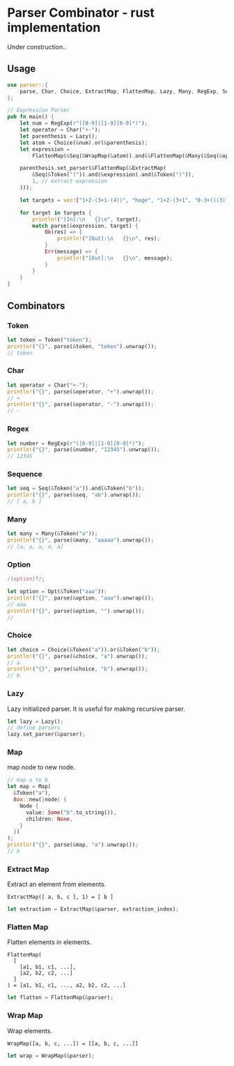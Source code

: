 # Parser Combinator - rust implementation

Under construction..

## Usage

```rs
use parser::{
    parse, Char, Choice, ExtractMap, FlattenMap, Lazy, Many, RegExp, Seq, Token, WrapMap,
};

// Expression Parser
pub fn main() {
    let num = RegExp(r"([0-9]|[1-9][0-9]*)");
    let operator = Char("+-");
    let parenthesis = Lazy();
    let atom = Choice(&num).or(&parenthesis);
    let expression =
        FlattenMap(&Seq(&WrapMap(&atom)).and(&FlattenMap(&Many(&Seq(&operator).and(&atom)))));

    parenthesis.set_parser(&FlattenMap(&ExtractMap(
        &Seq(&Token("(")).and(&expression).and(&Token(")")),
        1, // extract expression
    )));

    let targets = vec!["1+2-(3+1-(4))", "hoge", "1+2-(3+1", "0-3+(((3)))"];

    for target in targets {
        println!("[In]:\n   {}\n", target);
        match parse(&expression, target) {
            Ok(res) => {
                println!("[Out]:\n   {}\n", res);
            }
            Err(message) => {
                println!("[Out]:\n   {}\n", message);
            }
        }
    }
}

```

## Combinators

### Token

```rs
let token = Token("token");
println!("{}", parse(&token, "token").unwrap());
// token
```

### Char

```rs
let operator = Char("+-");
println!("{}", parse(&operator, "+").unwrap());
// +
println!("{}", parse(&operator, "-").unwrap());
// -
```

### Regex

```rs
let number = RegExp(r"([0-9]|[1-9][0-9]*)");
println!("{}", parse(&number, "12345").unwrap());
// 12345
```

### Sequence

```rs
let seq = Seq(&Token("a")).and(&Token("b"));
println!("{}", parse(&seq, "ab").unwrap());
// [ a, b ]
```

### Many

```rs
let many = Many(&Token("a"));
println!("{}", parse(&many, "aaaaa").unwrap());
// [a, a, a, a, a]
```

### Option

```js
/(option)?/;
```

```rs
let option = Opt(&Token("aaa"));
println!("{}", parse(&option, "aaa").unwrap());
// aaa
println!("{}", parse(&option, "").unwrap());
//
```

### Choice

```rs
let choice = Choice(&Token("a")).or(&Token("b"));
println!("{}", parse(&choice, "a").unwrap());
// a
println!("{}", parse(&choice, "b").unwrap());
// b
```

### Lazy

Lazy initialized parser.
It is useful for making recursive parser.

```rs
let lazy = Lazy();
// define parsers
lazy.set_parser(&parser);
```

### Map

map node to new node.

```rs
// map a to b
let map = Map(
  &Token("a"),
  Box::new(|node| {
    Node {
      value: Some("b".to_string()),
      children: None,
    }
  })
);
println!("{}", parse(&map, "a").unwrap());
// b
```

### Extract Map

Extract an element from elements.

```
ExtractMap([ a, b, c ], 1) = [ b ]
```

```rs
let extraction = ExtractMap(&parser, extraction_index);
```

### Flatten Map

Flatten elements in elements.

```
FlattenMap(
  [
    [a1, b1, c1, ...],
    [a2, b2, c2, ...]
  ]
) = [a1, b1, c1, ..., a2, b2, c2, ...]
```

```rs
let flatten = FlattenMap(&parser);
```

### Wrap Map

Wrap elements.

```
WrapMap([a, b, c, ...]) = [[a, b, c, ...]]
```

```rs
let wrap = WrapMap(&parser);
```
